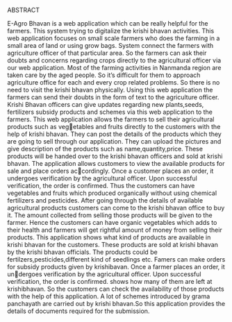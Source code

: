 ABSTRACT



E-Agro Bhavan is a web application which can be really helpful for the farmers. This
system trying to digitalize the krishi bhavan activities. This web application focuses on
small scale farmers who does the farming in a small area of land or using grow bags.
System connect the farmers with agriculture officer of that particular area. So the farmers
can ask their doubts and concerns regarding crops directly to the agricultural officer via our
web application. Most of the farming activities in Nanmanda region are taken care by the
aged people. So it’s difficult for them to approach agriculture office for each and every crop
related problems. So there is no need to visit the krishi bhavan physically.
Using this web application the farmers can send their doubts in the form of text to the
agriculture officer. Krishi Bhavan officers can give updates regarding new plants,seeds,
fertilizers subsidy products and schemes via this web application to the farmers.
This web application allows the farmers to sell their agricultural products such as veg￾etables
and fruits directly to the customers with the help of krishi bhavan. 
They can post the details of the products which they are going to sell through our application.
They can upload the pictures and give description of the products such as name,quantity,price. 
These products will be handed over to the krishi bhavan officers and sold at krishi bhavan. 
The application allows customers to view the available products for sale and place orders ac￾cordingly.
Once a customer places an order, it undergoes verification by the agricultural
officer. Upon successful verification, the order is confirmed. Thus the customers can have
vegetables and fruits which produced organically without using chemical fertilizers and
pesticides. After going through the details of available agricultural products customers can
come to the krishi bhavan office to buy it. The amount collected from selling those products
will be given to the farmer. Hence the customers can have organic vegetables which adds
to their health and farmers will get rightful amount of money from selling their products.
This application shows what kind of products are available in krishi bhavan for the
customers. These products are sold at krishi bhavan by the krishi bhavan officials.
The products could be fertilzers,pesticides,different kind of seedlings etc.
Famers can make  orders for subsidy products given by krishibavan. Once a farmer places an order, 
it undergoes verification by the agricultural officer. Upon successful verification, the order is
confirmed. shows how many of them are left at krishibhavan. So the customers can check
the availability of those products with the help of this application.
A lot of schemes introduced by grama panchayath are carried out by krishi bhavan.So
this application provides the details of documents required for the submission.
